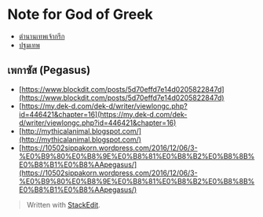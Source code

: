 
Note for God of Greek
===

- [ตำนานเทพเจ้ากรีก](https://sites.google.com/site/tamnanthephceakrik/)
- [ปฐมเทพ](https://mythologygreekk.weebly.com/1361136003617364836073614.html)

## เพกาซัส (Pegasus)

- [https://www.blockdit.com/posts/5d70effd7e14d0205822847d](https://www.blockdit.com/posts/5d70effd7e14d0205822847d)
- [https://my.dek-d.com/dek-d/writer/viewlongc.php?id=446421&chapter=16](https://my.dek-d.com/dek-d/writer/viewlongc.php?id=446421&chapter=16)
- [http://mythicalanimal.blogspot.com/](http://mythicalanimal.blogspot.com/)
- [https://10502sippakorn.wordpress.com/2016/12/06/3-%E0%B9%80%E0%B8%9E%E0%B8%81%E0%B8%B2%E0%B8%8B%E0%B8%B1%E0%B8%AApegasus/](https://10502sippakorn.wordpress.com/2016/12/06/3-%E0%B9%80%E0%B8%9E%E0%B8%81%E0%B8%B2%E0%B8%8B%E0%B8%B1%E0%B8%AApegasus/)

> Written with [StackEdit](https://stackedit.io/).
<!--stackedit_data:
eyJoaXN0b3J5IjpbMTI0NDMxMDkyM119
-->